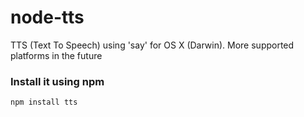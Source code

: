 node-tts
========

TTS (Text To Speech) using 'say' for OS X (Darwin). More supported platforms in the future

### Install it using npm
    npm install tts